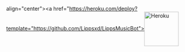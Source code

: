 align="center"><a href="https://heroku.com/deploy?template="https://github.com/Lippsxd/LippsMusicBot"><img align="center" alt="Heroku" width="92px" src="https://www.nicepng.com/png/full/223-2233246_heroku-logo-salesforce-heroku.png"></p>
